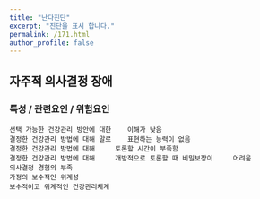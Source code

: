 ```yaml
---
title: "난다진단"
excerpt: "진단을 표시 합니다."
permalink: /171.html
author_profile: false
---
```

## 자주적 의사결정 장애



### 특성 / 관련요인 / 위험요인

>   

    선택 가능한 건강관리 방안에 대한    이해가 낮음
    결정한 건강관리 방법에 대해 말로    표현하는 능력이 없음
    결정한 건강관리 방법에 대해     토론할 시간이 부족함
    결정한 건강관리 방법에 대해     개방적으로 토론할 때 비밀보장이     어려움
    의사결정 경험의 부족
    가정의 보수적인 위계성
    보수적이고 위계적인 건강관리체계
